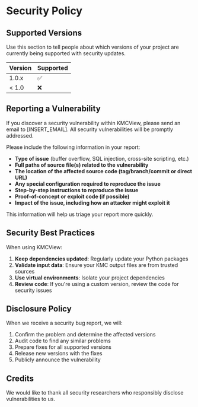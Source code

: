 # Security Policy

## Supported Versions

Use this section to tell people about which versions of your project are
currently being supported with security updates.

| Version | Supported          |
| ------- | ------------------ |
| 1.0.x   | :white_check_mark: |
| < 1.0   | :x:                |

## Reporting a Vulnerability

If you discover a security vulnerability within KMCView, please send an email to [INSERT_EMAIL]. All security vulnerabilities will be promptly addressed.

Please include the following information in your report:

- **Type of issue** (buffer overflow, SQL injection, cross-site scripting, etc.)
- **Full paths of source file(s) related to the vulnerability**
- **The location of the affected source code (tag/branch/commit or direct URL)**
- **Any special configuration required to reproduce the issue**
- **Step-by-step instructions to reproduce the issue**
- **Proof-of-concept or exploit code (if possible)**
- **Impact of the issue, including how an attacker might exploit it**

This information will help us triage your report more quickly.

## Security Best Practices

When using KMCView:

1. **Keep dependencies updated**: Regularly update your Python packages
2. **Validate input data**: Ensure your KMC output files are from trusted sources
3. **Use virtual environments**: Isolate your project dependencies
4. **Review code**: If you're using a custom version, review the code for security issues

## Disclosure Policy

When we receive a security bug report, we will:

1. Confirm the problem and determine the affected versions
2. Audit code to find any similar problems
3. Prepare fixes for all supported versions
4. Release new versions with the fixes
5. Publicly announce the vulnerability

## Credits

We would like to thank all security researchers who responsibly disclose vulnerabilities to us. 
